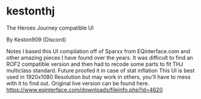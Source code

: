 # kestonthj
The Heroes Journey compatible UI

By Keston909 (Discord)

Notes
I based this UI compilation off of Sparxx from EQinterface.com and other amazing pieces I have found over the years.  It was difficult to find an ROF2 compatible version and then had to recode some parts to fit THJ multiclass standard.
Future proofed it in case of stat inflation
This UI is best used in 1920x1080 Resolution but may work in others, you'll have to mess with it to find out.
Original live version can be found here.  https://www.eqinterface.com/downloads/fileinfo.php?id=4620

